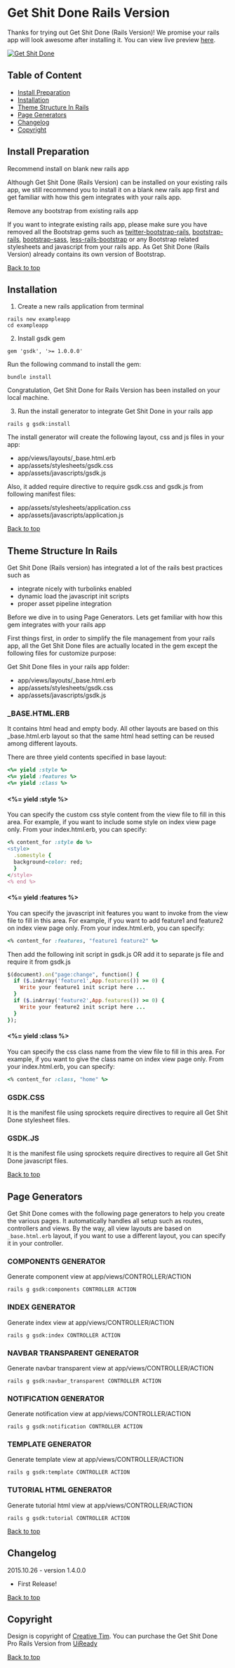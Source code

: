# Get Shit Done Rails Version

Thanks for trying out Get Shit Done (Rails Version)! We promise your rails app will look awesome after installing it. You can view live preview [here](http://uiready.io/items/get-shit-done-rails-version/demo).

[![Get Shit Done](https://raw.githubusercontent.com/UiReady/uiready.github.io/master/images/gsdk_rails_cover.jpg)](https://uiready.io/items/get-shit-done-rails-version)

## Table of Content

* [Install Preparation](#install-preparation)
* [Installation](#installation)
* [Theme Structure In Rails](#theme-structure-in-rails)
* [Page Generators](#page-generators)
* [Changelog](#changelog)
* [Copyright](#copyright)

## Install Preparation

Recommend install on blank new rails app

Although Get Shit Done (Rails Version) can be installed on your existing rails app, we still recommend you to install it on a blank new rails app first and get familiar with how this gem integrates with your rails app.

Remove any bootstrap from existing rails app

If you want to integrate existing rails app, please make sure you have removed all the Bootstrap gems such as [twitter-bootstrap-rails](https://github.com/seyhunak/twitter-bootstrap-rails), [bootstrap-rails](https://github.com/anjlab/bootstrap-rails), [bootstrap-sass](https://github.com/twbs/bootstrap-sass), [less-rails-bootstrap](https://github.com/metaskills/less-rails-bootstrap) or any Bootstrap related stylesheets and javascript from your rails app. As Get Shit Done (Rails Version) already contains its own version of Bootstrap.

[Back to top](#table-of-content)

## Installation

1. Create a new rails application from terminal

  ```
  rails new exampleapp
  cd exampleapp
  ```

2. Install gsdk gem

  ```
  gem 'gsdk', '>= 1.0.0.0'
  ```

  Run the following command to install the gem:

  ```
  bundle install
  ```

  Congratulation, Get Shit Done for Rails Version has been installed on your local machine.

3. Run the install generator to integrate Get Shit Done in your rails
   app

  ```
  rails g gsdk:install
  ```

  The install generator will create the following layout, css and js files in your app:

  * app/views/layouts/_base.html.erb
  * app/assets/stylesheets/gsdk.css
  * app/assets/javascripts/gsdk.js

  Also, it added require directive to require gsdk.css and gsdk.js from following manifest files:

  * app/assets/stylesheets/application.css
  * app/assets/javascripts/application.js

[Back to top](#table-of-content)

## Theme Structure In Rails

Get Shit Done (Rails version) has integrated a lot of the rails best practices such as

* integrate nicely with turbolinks enabled
* dynamic load the javascript init scripts
* proper asset pipeline integration

Before we dive in to using Page Generators. Lets get familiar with how this gem integrates with your rails app

First things first, in order to simplify the file management from your rails app, all the Get Shit Done files are actually located in the gem except the following files for customize purpose:

Get Shit Done files in your rails app folder:

* app/views/layouts/_base.html.erb
* app/assets/stylesheets/gsdk.css
* app/assets/javascripts/gsdk.js

### _BASE.HTML.ERB

It contains html head and empty body. All other layouts are based on this _base.html.erb layout so that the same html head setting can be reused among different layouts.

There are three yield contents specified in base layout:

```ruby
<%= yield :style %>
<%= yield :features %>
<%= yield :class %>
```

#### <%= yield :style %>

You can specify the custom css style content from the view file to fill in this area. For example, if you want to include some style on index view page only. From your index.html.erb, you can specify:

```ruby
<% content_for :style do %>
<style>
  .somestyle {
  background-color: red;
  }
</style>
<% end %>
```

#### <%= yield :features %>

You can specify the javascript init features you want to invoke from the view file to fill in this area. For example, if you want to add feature1 and feature2 on index view page only. From your index.html.erb, you can specify:

```ruby
<% content_for :features, "feature1 feature2" %>
```

Then add the following init script in gsdk.js OR add it to separate js file and require it from gsdk.js

```ruby
$(document).on("page:change", function() {
  if ($.inArray('feature1',App.features()) >= 0) {
    Write your feature1 init script here ...
  }
  if ($.inArray('feature2',App.features()) >= 0) {
    Write your feature2 init script here ...
  }
});
```

#### <%= yield :class %>

You can specify the css class name from the view file to fill in this area. For example, if you want to give the class name on index view page only. From your index.html.erb, you can specify:

```ruby
<% content_for :class, "home" %>
```

### GSDK.CSS

It is the manifest file using sprockets require directives to require all Get Shit Done stylesheet files.


### GSDK.JS

It is the manifest file using sprockets require directives to require all Get Shit Done javascript files.

[Back to top](#table-of-content)

## Page Generators

Get Shit Done comes with the following page generators to help you create the various pages. It automatically handles all setup such as routes, controllers and views. By the way, all view layouts are based on `_base.html.erb` layout, if you want to use a different layout, you can specify it in your controller.

### COMPONENTS GENERATOR

Generate component view at app/views/CONTROLLER/ACTION

```
rails g gsdk:components CONTROLLER ACTION
```

### INDEX GENERATOR

Generate index view at app/views/CONTROLLER/ACTION

```
rails g gsdk:index CONTROLLER ACTION
```

### NAVBAR TRANSPARENT GENERATOR

Generate navbar transparent view at app/views/CONTROLLER/ACTION

```
rails g gsdk:navbar_transparent CONTROLLER ACTION
```

### NOTIFICATION GENERATOR

Generate notification view at app/views/CONTROLLER/ACTION

```
rails g gsdk:notification CONTROLLER ACTION
```

### TEMPLATE GENERATOR

Generate template view at app/views/CONTROLLER/ACTION

```
rails g gsdk:template CONTROLLER ACTION
```

### TUTORIAL HTML GENERATOR

Generate tutorial html view at app/views/CONTROLLER/ACTION

```
rails g gsdk:tutorial CONTROLLER ACTION
```

[Back to top](#table-of-content)

## Changelog

2015.10.26 - version 1.4.0.0

* First Release!

[Back to top](#table-of-content)

## Copyright

Design is copyright of [Creative Tim](http://creative-tim.com). You can purchase the Get Shit Done Pro Rails Version from [UiReady](https://uiready.io/items/get-shit-done-pro-rails-version)

[Back to top](#table-of-content)
